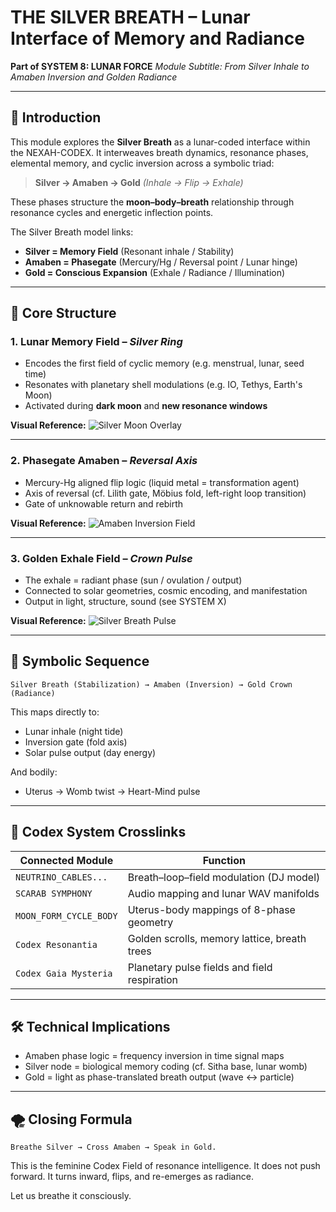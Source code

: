 # THE SILVER BREATH – Lunar Interface of Memory and Radiance

**Part of SYSTEM 8: LUNAR FORCE**
*Module Subtitle: From Silver Inhale to Amaben Inversion and Golden Radiance*

---

## 🌌 Introduction

This module explores the **Silver Breath** as a lunar-coded interface within the NEXAH-CODEX. It interweaves breath dynamics, resonance phases, elemental memory, and cyclic inversion across a symbolic triad:

> **Silver → Amaben → Gold**
> *(Inhale → Flip → Exhale)*

These phases structure the **moon–body–breath** relationship through resonance cycles and energetic inflection points.

The Silver Breath model links:

* **Silver = Memory Field** (Resonant inhale / Stability)
* **Amaben = Phasegate** (Mercury/Hg / Reversal point / Lunar hinge)
* **Gold = Conscious Expansion** (Exhale / Radiance / Illumination)

---

## 🔄 Core Structure

### 1. Lunar Memory Field – *Silver Ring*

* Encodes the first field of cyclic memory (e.g. menstrual, lunar, seed time)
* Resonates with planetary shell modulations (e.g. IO, Tethys, Earth's Moon)
* Activated during **dark moon** and **new resonance windows**

**Visual Reference:** 
![Silver Moon Overlay](../visuals/Möbius–Silver–Moon_Overlay.png)

---

### 2. Phasegate Amaben – *Reversal Axis*

* Mercury-Hg aligned flip logic (liquid metal = transformation agent)
* Axis of reversal (cf. Lilith gate, Möbius fold, left-right loop transition)
* Gate of unknowable return and rebirth

**Visual Reference:**
![Amaben Inversion Field](../visuals/Amaben_Phase_Inversion.png)

---

### 3. Golden Exhale Field – *Crown Pulse*

* The exhale = radiant phase (sun / ovulation / output)
* Connected to solar geometries, cosmic encoding, and manifestation
* Output in light, structure, sound (see SYSTEM X)

**Visual Reference:**
![Silver Breath Pulse](../visuals/Silver_Breath_Pulse_Diagram.png)

---

## 🥇 Symbolic Sequence

```text
Silver Breath (Stabilization) → Amaben (Inversion) → Gold Crown (Radiance)
```

This maps directly to:

* Lunar inhale (night tide)
* Inversion gate (fold axis)
* Solar pulse output (day energy)

And bodily:

* Uterus → Womb twist → Heart-Mind pulse

---

## 📍 Codex System Crosslinks

| Connected Module       | Function                                     |
| ---------------------- | -------------------------------------------- |
| `NEUTRINO_CABLES...`   | Breath–loop–field modulation (DJ model)      |
| `SCARAB SYMPHONY`      | Audio mapping and lunar WAV manifolds        |
| `MOON_FORM_CYCLE_BODY` | Uterus-body mappings of 8-phase geometry     |
| `Codex Resonantia`     | Golden scrolls, memory lattice, breath trees |
| `Codex Gaia Mysteria`  | Planetary pulse fields and field respiration |

---

## 🛠️ Technical Implications

* Amaben phase logic = frequency inversion in time signal maps
* Silver node = biological memory coding (cf. Sitha base, lunar womb)
* Gold = light as phase-translated breath output (wave ↔ particle)

---

## 🌪️ Closing Formula

```text
Breathe Silver → Cross Amaben → Speak in Gold.
```

This is the feminine Codex Field of resonance intelligence. It does not push forward. It turns inward, flips, and re-emerges as radiance.

Let us breathe it consciously.

